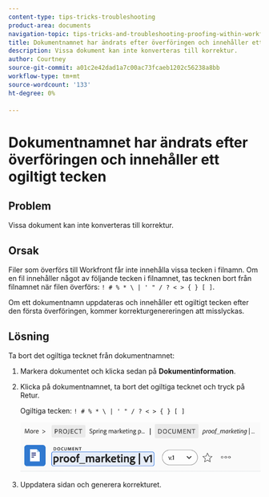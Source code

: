 ```yaml
---
content-type: tips-tricks-troubleshooting
product-area: documents
navigation-topic: tips-tricks-and-troubleshooting-proofing-within-workfront
title: Dokumentnamnet har ändrats efter överföringen och innehåller ett ogiltigt tecken
description: Vissa dokument kan inte konverteras till korrektur.
author: Courtney
source-git-commit: a01c2e42dad1a7c00ac73fcaeb1202c56238a8bb
workflow-type: tm+mt
source-wordcount: '133'
ht-degree: 0%

---
```



# Dokumentnamnet har ändrats efter överföringen och innehåller ett ogiltigt tecken

## Problem

Vissa dokument kan inte konverteras till korrektur.

## Orsak

Filer som överförs till Workfront får inte innehålla vissa tecken i filnamn. Om en fil innehåller något av följande tecken i filnamnet, tas tecknen bort från filnamnet när filen överförs: `! # % * \ | ' " / ? < > { } [ ]`.

Om ett dokumentnamn uppdateras och innehåller ett ogiltigt tecken efter den första överföringen, kommer korrekturgenereringen att misslyckas.

## Lösning

Ta bort det ogiltiga tecknet från dokumentnamnet:

1. Markera dokumentet och klicka sedan på **Dokumentinformation**.
1. Klicka på dokumentnamnet, ta bort det ogiltiga tecknet och tryck på Retur.

   Ogiltiga tecken: `! # % * \ | ' " / ? < > { } [ ]`

   ![](assets/doc-name.png)

1. Uppdatera sidan och generera korrekturet.